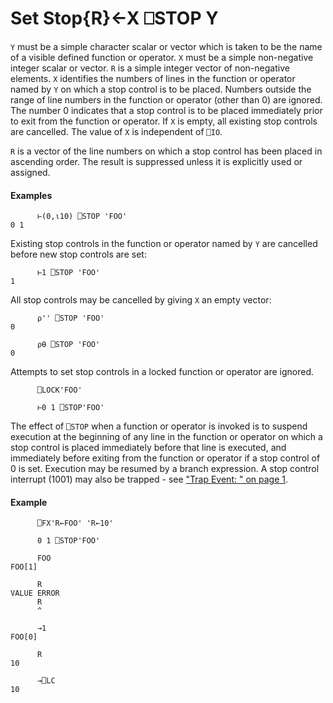 




<h1 class="heading"><span class="name">Set Stop</span><span class="command">{R}←X ⎕STOP Y</span></h1>

`Y` must be a simple character scalar or vector which is taken to be the name of a visible defined function or operator.  `X` must be a simple non-negative integer scalar or vector.  `R` is a simple integer vector of non-negative elements.  `X` identifies the numbers of lines in the function or operator named by `Y` on which a stop control is to be placed.  Numbers outside the range of line numbers in the function or operator (other than 0) are ignored.  The number 0 indicates that a stop control is to be placed immediately prior to exit from the function or operator.  If `X` is empty, all existing stop controls are cancelled.  The value of `X` is independent of `⎕IO`.



`R` is a vector of the line numbers on which a stop control has been placed in ascending order.  The result is suppressed unless it is explicitly used or assigned.

#### Examples
```apl
      ⊢(0,⍳10) ⎕STOP 'FOO'
0 1
```


Existing stop controls in the function or operator named by `Y` are cancelled before new stop controls are set:
```apl
      ⊢1 ⎕STOP 'FOO'
1
```


All stop controls may be cancelled by giving `X` an empty vector:
```apl
      ⍴'' ⎕STOP 'FOO'
0
 
      ⍴⍬ ⎕STOP 'FOO'
0
```


Attempts to set stop controls in a locked function or operator are ignored.
```apl
      ⎕LOCK'FOO'
 
      ⊢0 1 ⎕STOP'FOO'
```


The effect of `⎕STOP` when a function or operator is invoked is to suspend execution at the beginning of any line in the function or operator on which a stop control is placed immediately before that line is executed, and immediately before exiting from the function or operator if a stop control of 0 is set.  Execution may be resumed by a branch expression.  A stop control interrupt (1001) may also be trapped - see ["Trap Event: " on page 1](../../../system-functions-a-z/system-functions-a-z/trap.md).

#### Example
```apl
      ⎕FX'R←FOO' 'R←10'
 
      0 1 ⎕STOP'FOO'
 
      FOO
FOO[1]
 
      R
VALUE ERROR
      R
      ^
 
      →1
FOO[0]
 
      R
10
 
      →⎕LC
10
```


